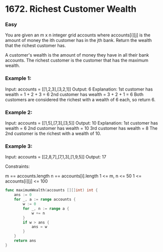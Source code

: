 # 1672. Richest Customer Wealth

### Easy

You are given an m x n integer grid accounts where accounts[i][j] is the amount of money the ith customer has in the jth bank. Return the wealth that the richest customer has.

A customer's wealth is the amount of money they have in all their bank accounts. The richest customer is the customer that has the maximum wealth.

### Example 1:

Input: accounts = [[1,2,3],[3,2,1]]
Output: 6
Explanation:
1st customer has wealth = 1 + 2 + 3 = 6
2nd customer has wealth = 3 + 2 + 1 = 6
Both customers are considered the richest with a wealth of 6 each, so return 6.

### Example 2:

Input: accounts = [[1,5],[7,3],[3,5]]
Output: 10
Explanation: 
1st customer has wealth = 6
2nd customer has wealth = 10 
3rd customer has wealth = 8
The 2nd customer is the richest with a wealth of 10.

### Example 3:

Input: accounts = [[2,8,7],[7,1,3],[1,9,5]]
Output: 17
 

Constraints:

m == accounts.length
n == accounts[i].length
1 <= m, n <= 50
1 <= accounts[i][j] <= 100

```go
func maximumWealth(accounts [][]int) int {
	ans := 0
	for _, a := range accounts {
		w := 0
		for _, n := range a {
			w += n
		}
		if w > ans {
			ans = w
		}
	}
	return ans
}
```